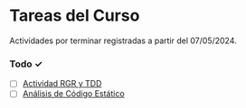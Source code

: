 # Tareas del Curso

Actividades por terminar registradas a partir del 07/05/2024.

### Todo ✓
- [ ] [Actividad RGR y TDD](ACTIVIDADES/Codigo%20limpio,%20analisis%20de%20codigo%20estatico%20y%20dinamico/Actividad%20RGR%20y%20TDD/)
- [ ] [Análisis de Código Estático](ACTIVIDADES/Codigo%20limpio,%20analisis%20de%20codigo%20estatico%20y%20dinamico/Actividad%20Analisis%20de%20codigo%20estatico/) 